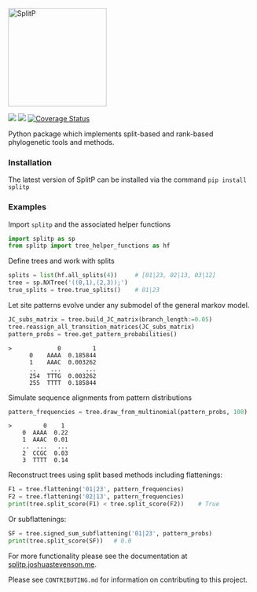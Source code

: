 <img src="https://user-images.githubusercontent.com/27327007/74098210-a760a700-4b69-11ea-8623-28708864d8c7.png" alt="SplitP" width="200"/>

[![](https://img.shields.io/pypi/v/SplitP.svg)](https://pypi.org/project/SplitP/)  ![](https://github.com/js51/SplitP/workflows/build/badge.svg)
[![Coverage Status](https://coveralls.io/repos/github/js51/SplitP/badge.svg?branch=master&service=github)](https://coveralls.io/github/js51/SplitP?branch=master)

Python package which implements split-based and rank-based phylogenetic tools and methods.

### Installation

The latest version of SplitP can be installed via the command
`pip install splitp`

### Examples

Import `splitp` and the associated helper functions
```python
import splitp as sp
from splitp import tree_helper_functions as hf
```
Define trees and work with splits
```python
splits = list(hf.all_splits(4))     # [01|23, 02|13, 03|12]
tree = sp.NXTree('((0,1),(2,3));')	
true_splits = tree.true_splits()    # 01|23
```
Let site patterns evolve under any submodel of the general markov model.
```python
JC_subs_matrix = tree.build_JC_matrix(branch_length:=0.05)
tree.reassign_all_transition_matrices(JC_subs_matrix)
pattern_probs = tree.get_pattern_probabilities()
```
```
>             0         1
      0    AAAA  0.185844
      1    AAAC  0.003262
      ..    ...       ...
      254  TTTG  0.003262
      255  TTTT  0.185844
```
Simulate sequence alignments from pattern distributions
```python
pattern_frequencies = tree.draw_from_multinomial(pattern_probs, 100)
```
```
>         0    1
    0  AAAA  0.22
    1  AAAC  0.01
    ..  ...   ...
    2  CCGC  0.03
    3  TTTT  0.14
```
Reconstruct trees using split based methods including flattenings:
```python
F1 = tree.flattening('01|23', pattern_frequencies)
F2 = tree.flattening('02|13', pattern_frequencies)
print(tree.split_score(F1) < tree.split_score(F2))    # True
```
Or subflattenings:
```python
SF = tree.signed_sum_subflattening('01|23', pattern_probs)
print(tree.split_score(SF))   # 0.0
```
For more functionality please see the documentation at [splitp.joshuastevenson.me](http://splitp.joshuastevenson.me/splitp.html).

Please see `CONTRIBUTING.md` for information on contributing to this project.
